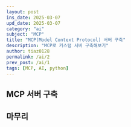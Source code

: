 ```yaml
---
layout: post
ins_date: 2025-03-07
upd_date: 2025-03-07
category: "ai"
subject: "MCP"
title: "MCP(Model Context Protocol) 서버 구축"
description: "MCP로 커스텀 서버 구축해보기"
author: tiaz0128
permalink: /ai/2
prev_post: /ai/1
tags: [MCP, AI, python]
---
```


## MCP 서버 구축

## 마무리
